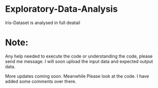 # Exploratory-Data-Analysis
Iris-Dataset is analysed in full deatail
# Note:
Any help needed to execute the code or understanding the code, please send me message. I will soon upload the input data and expected output data.

More updates coming soon. Meanwhile Please look at the code. I have added some comments over there.
